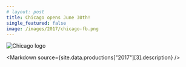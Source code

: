 ```yaml
---
# layout: post
title: Chicago opens June 30th!
single_featured: false
image: /images/2017/chicago-fb.png
---
```


<script lang="ts" context="module">
  import { preload as p } from "../data/preload"
  export const preload = p
</script>

<script lang="ts">
  export let site
  import Markdown from "../../components/Markdown.svelte"
  let imagePath = `/images/2017/${site.data.productions["2017"][3].image}`
</script>

![Chicago logo]({imagePath})

<Markdown source={site.data.productions["2017"][3].description} />
